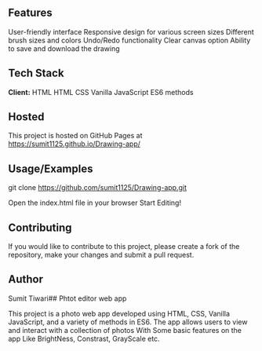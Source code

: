 
## Features
User-friendly interface
Responsive design for various screen sizes
Different brush sizes and colors
Undo/Redo functionality
Clear canvas option
Ability to save and download the drawing

## Tech Stack

**Client:** HTML
HTML
CSS
Vanilla JavaScript
ES6 methods



## Hosted

This project is hosted on GitHub Pages at https://sumit1125.github.io/Drawing-app/
## Usage/Examples

git clone https://github.com/sumit1125/Drawing-app.git

Open the index.html file in your browser
Start Editing!



## Contributing

If you would like to contribute to this project, please create a fork of the repository, make your changes and submit a pull request.


## Author

Sumit Tiwari## Phtot editor web app

This project is a photo web app developed using HTML, CSS, Vanilla JavaScript, and a variety of methods in ES6. The app allows users to view and interact with a collection of photos With  Some basic features on the app Like BrightNess, Constrast, GrayScale etc.
